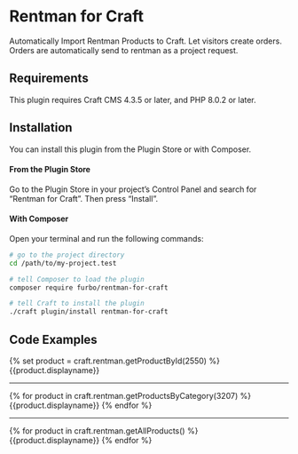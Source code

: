 # Rentman for Craft

Automatically Import Rentman Products to Craft. Let visitors create orders. Orders are automatically send to rentman as a project request.

## Requirements

This plugin requires Craft CMS 4.3.5 or later, and PHP 8.0.2 or later.

## Installation

You can install this plugin from the Plugin Store or with Composer.

#### From the Plugin Store

Go to the Plugin Store in your project’s Control Panel and search for “Rentman for Craft”. Then press “Install”.

#### With Composer

Open your terminal and run the following commands:

```bash
# go to the project directory
cd /path/to/my-project.test

# tell Composer to load the plugin
composer require furbo/rentman-for-craft

# tell Craft to install the plugin
./craft plugin/install rentman-for-craft
```


## Code Examples

{% set product = craft.rentman.getProductById(2550) %}
{{product.displayname}}

<hr />

{% for product in craft.rentman.getProductsByCategory(3207) %}
    {{product.displayname}}
{% endfor %}

<hr />

{% for product in craft.rentman.getAllProducts() %}
    {{product.displayname}}
{% endfor %}
